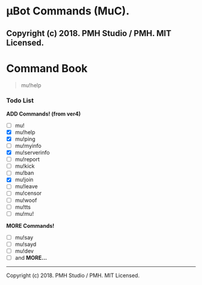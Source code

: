 μBot Commands (MuC).
=======================
Copyright (c) 2018. PMH Studio / PMH. MIT Licensed.
-------------------------------------------------------

# Command Book
> mu!help

### Todo List
**ADD Commands! (from ver4)**
- [ ] mu!
- [x] mu!help
- [x] mu!ping
- [ ] mu!myinfo
- [x] mu!serverinfo
- [ ] mu!report
- [ ] mu!kick
- [ ] mu!ban
- [x] mu!join
- [ ] mu!leave
- [ ] mu!censor
- [ ] mu!woof
- [ ] mu!tts
- [ ] mu!mu!

**MORE Commands!**
- [ ] mu!say
- [ ] mu!sayd
- [ ] mu!dev
- [ ] and **MORE...**

-------------------------------------------------------
Copyright (c) 2018. PMH Studio / PMH. MIT Licensed.
